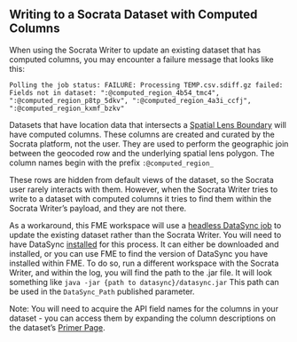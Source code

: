 ## Writing to a Socrata Dataset with Computed Columns

When using the Socrata Writer to update an existing dataset that has computed columns, you may encounter a failure message that looks like this:

```Polling the job status: FAILURE: Processing TEMP.csv.sdiff.gz failed: Fields not in dataset: ":@computed_region_4b54_tmc4", ":@computed_region_p8tp_5dkv", ":@computed_region_4a3i_ccfj", ":@computed_region_kxmf_bzkv"```

Datasets that have location data that intersects a [Spatial Lens Boundary](https://support.socrata.com/hc/en-us/articles/212862177-Creating-Spatial-Lens-boundaries-for-region-mapping) will have computed columns. These columns are created and curated by the Socrata platform, not the user. They are used to perform the geographic join between the geocoded row and the underlying spatial lens polygon. The column names begin with the prefix `:@computed_region_`

These rows are hidden from default views of the dataset, so the Socrata user rarely interacts with them. However, when the Socrata Writer tries to write to a dataset with computed columns it tries to find them within the Socrata Writer’s payload, and they are not there.  

As a workaround, this FME workspace will use a [headless DataSync job](https://socrata.github.io/datasync/guides/setup-standard-job-headless.html) to update the existing dataset rather than the Socrata Writer. You will need to have DataSync [installed](https://github.com/socrata/datasync/releases) for this process. It can either be downloaded and installed, or you can use FME to find the version of DataSync you have installed within FME. To do so, run a different workspace with the Socrata Writer, and within the log, you will find the path to the .jar file. It will look something like `java -jar {path to datasync}/datasync.jar` This path can be used in the `DataSync_Path` published parameter.

Note: You will need to acquire the API field names for the columns in your dataset - you can access them by expanding the column descriptions on the dataset’s [Primer Page](https://support.socrata.com/hc/en-us/articles/221691947-Socrata-Primer-a-dataset-s-landing-page).
